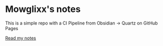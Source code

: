 # Mowglixx's notes

This is a simple repo with a CI Pipeline from Obsidian -> Quartz on GitHub Pages

[Read my notes](https://mowglixx.github.io/notes)